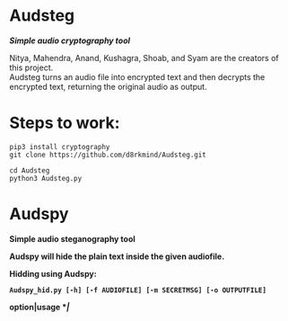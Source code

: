 # Audsteg
<b><i>Simple audio cryptography tool</i></b>

Nitya, Mahendra, Anand, Kushagra, Shoab, and Syam are the creators of this project.<br>
Audsteg turns an audio file into encrypted text and then decrypts the encrypted text, returning the original audio as output.

# Steps to work:
```
pip3 install cryptography
git clone https://github.com/d8rkmind/Audsteg.git

cd Audsteg
python3 Audsteg.py
```

# Audspy
<b></i>Simple audio steganography tool<b></i>

Audspy will hide the plain text inside the given audiofile.

Hidding using Audspy:
```
Audspy_hid.py [-h] [-f AUDIOFILE] [-m SECRETMSG] [-o OUTPUTFILE]
```
option|usage
******|*****
